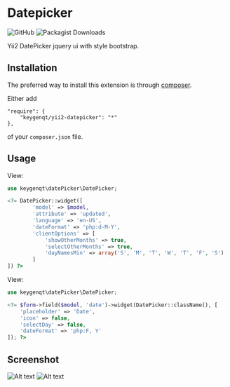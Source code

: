 Datepicker
===================

![GitHub](https://img.shields.io/github/license/keygenqt/yii2-datepicker)
![Packagist Downloads](https://img.shields.io/packagist/dt/keygenqt/yii2-datepicker)

Yii2 DatePicker jquery ui with style bootstrap.

## Installation

The preferred way to install this extension is through [composer](http://getcomposer.org/download/).

Either add

```
"require": {
    "keygenqt/yii2-datepicker": "*"
},
```

of your `composer.json` file.

## Usage

View:

```php
use keygenqt\datePicker\DatePicker;

<?= DatePicker::widget([
        'model' => $model,
        'attribute' => 'updated',
        'language' => 'en-US',
        'dateFormat' => 'php:d-M-Y',
        'clientOptions' => [
            'showOtherMonths' => true,
            'selectOtherMonths' => true,
            'dayNamesMin' => array('S', 'M', 'T', 'W', 'T', 'F', 'S')
        ]
]) ?>

```

View:

```php
use keygenqt\datePicker\DatePicker;

<?= $form->field($model, 'date')->widget(DatePicker::className(), [
    'placeholder' => 'Date',
    'icon' => false,
    'selectDay' => false,
    'dateFormat' => 'php:F, Y'
]); ?>

```

## Screenshot

![Alt text](https://raw.githubusercontent.com/keygenqt/yii2-datepicker/master/screenshot/example.png?raw=true "Empty")
![Alt text](https://raw.githubusercontent.com/keygenqt/yii2-datepicker/master/screenshot/example3.png?raw=true "Empty")